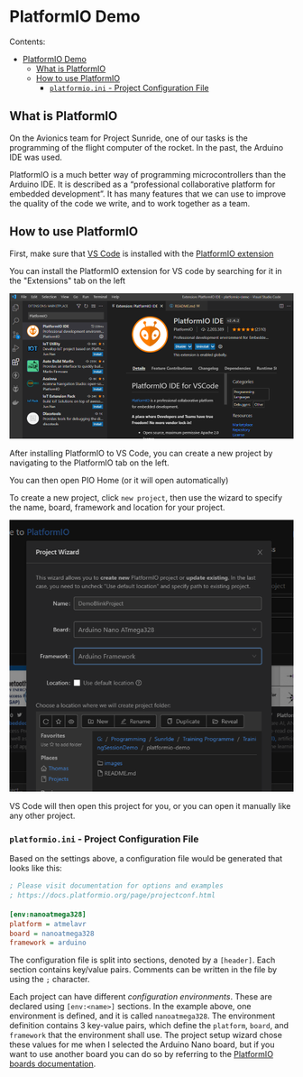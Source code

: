 # PlatformIO Demo

Contents:

- [PlatformIO Demo](#platformio-demo)
  - [What is PlatformIO](#what-is-platformio)
  - [How to use PlatformIO](#how-to-use-platformio)
    - [`platformio.ini` - Project Configuration File](#platformioini---project-configuration-file)

## What is PlatformIO

On the Avionics team for Project Sunride, one of our tasks is the programming of the flight computer of the rocket. In the past, the Arduino IDE was used.

PlatformIO is a much better way of programming microcontrollers than the Arduino IDE. It is described as a “professional collaborative platform for embedded development”. It has many features that we can use to improve the quality of the code we write, and to work together as a team. 

## How to use PlatformIO

First, make sure that [VS Code](https://code.visualstudio.com/download) is installed with the [PlatformIO extension](https://marketplace.visualstudio.com/items?itemName=platformio.platformio-ide) 

You can install the PlatformIO extension for VS code by searching for it in the "Extensions" tab on the left

![](images\install_pio_extension.png)

After installing PlatformIO to VS Code, you can create a new project by navigating to the PlatformIO tab on the left.

You can then open PIO Home (or it will open automatically)

To create a new project, click `new project`, then use the wizard to specify the name, board, framework and location for your project.

![](images\create_project.png)

VS Code will then open this project for you, or you can open it manually like any other project.

### `platformio.ini` - Project Configuration File

Based on the settings above, a configuration file would be generated that looks like this:

```ini
; Please visit documentation for options and examples
; https://docs.platformio.org/page/projectconf.html

[env:nanoatmega328]
platform = atmelavr
board = nanoatmega328
framework = arduino
```

The configuration file is split into sections, denoted by a `[header]`. Each section contains key/value pairs. Comments can be written in the file by using the `;` character.

Each project can have different _configuration environments_. These are declared using `[env:<name>]` sections. In the example above, one environment is defined, and it is called `nanoatmega328`. The environment definition contains 3 key-value pairs, which define the `platform`, `board`, and `framework` that the environment shall use. The project setup wizard chose these values for me when I selected the Arduino Nano board, but if you want to use another board you can do so by referring to the [PlatformIO boards documentation](https://docs.platformio.org/en/latest//boards/index.html).


